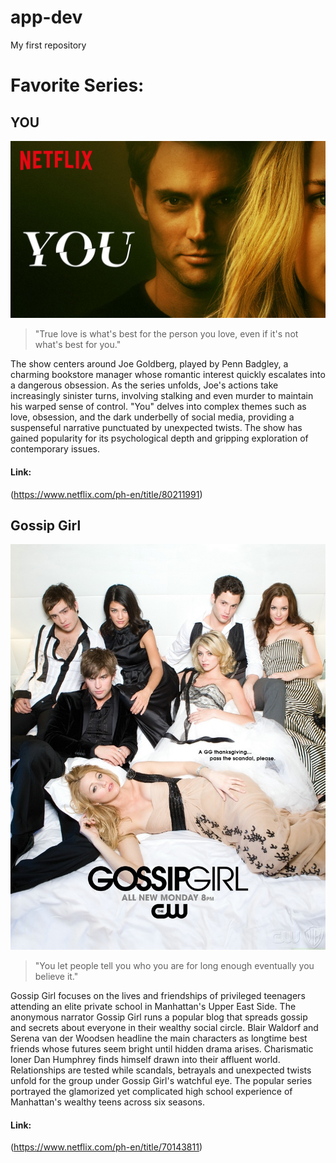 # app-dev
My first repository

# Favorite Series:
## YOU
![YOU image](YOU.jpg)

> "True love is what's best for the person you love, even if it's not what's best for you." 

The show centers around Joe Goldberg, played by Penn Badgley, a charming bookstore manager whose romantic interest quickly escalates into a dangerous obsession. As the series unfolds, Joe's actions take increasingly sinister turns, involving stalking and even murder to maintain his warped sense of control. "You" delves into complex themes such as love, obsession, and the dark underbelly of social media, providing a suspenseful narrative punctuated by unexpected twists. The show has gained popularity for its psychological depth and gripping exploration of contemporary issues.

#### Link:
(https://www.netflix.com/ph-en/title/80211991)



## Gossip Girl
![GossipGirl image](GossipGirl.jpg)

> "You let people tell you who you are for long enough eventually you believe it."

Gossip Girl focuses on the lives and friendships of privileged teenagers attending an elite private school in Manhattan's Upper East Side. The anonymous narrator Gossip Girl runs a popular blog that spreads gossip and secrets about everyone in their wealthy social circle. Blair Waldorf and Serena van der Woodsen headline the main characters as longtime best friends whose futures seem bright until hidden drama arises. Charismatic loner Dan Humphrey finds himself drawn into their affluent world. Relationships are tested while scandals, betrayals and unexpected twists unfold for the group under Gossip Girl's watchful eye. The popular series portrayed the glamorized yet complicated high school experience of Manhattan's wealthy teens across six seasons.

#### Link:
(https://www.netflix.com/ph-en/title/70143811)


   
